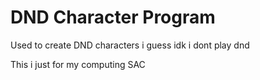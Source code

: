 # DND Character Program

Used to create DND characters i guess idk i dont play dnd

This i just for my computing SAC